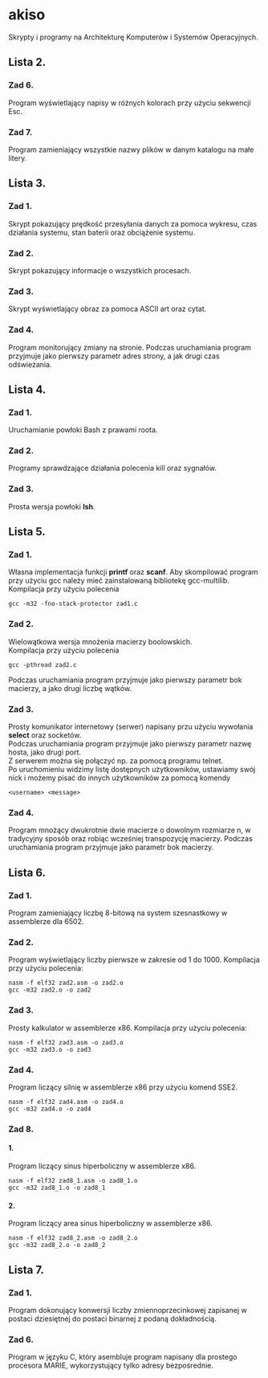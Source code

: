 # akiso
Skrypty i programy na Architekturę Komputerów i Systemów Operacyjnych.

## Lista 2.
### Zad 6.
Program wyświetlający napisy w różnych kolorach przy użyciu sekwencji Esc.
### Zad 7.
Program zamieniający wszystkie nazwy plików w danym katalogu na małe litery.

## Lista 3.
### Zad 1.
Skrypt pokazujący prędkość przesyłania danych za pomoca wykresu, czas działania systemu, stan baterii oraz obciążenie systemu.
### Zad 2.
Skrypt pokazujący informacje o wszystkich procesach.
### Zad 3.
Skrypt wyświetlający obraz za pomoca ASCII art oraz cytat.
### Zad 4.
Program monitorujący zmiany na stronie.
Podczas uruchamiania program przyjmuje jako pierwszy parametr adres strony, a jak drugi czas odświeżania.

## Lista 4.
### Zad 1.
Uruchamianie powłoki Bash z prawami roota.
### Zad 2.
Programy sprawdzające działania polecenia kill oraz sygnałów.
### Zad 3.
Prosta wersja powłoki **lsh**.

## Lista 5.
### Zad 1.
Własna implementacja funkcji **printf** oraz **scanf**.
Aby skompilować program przy użyciu gcc należy mieć zainstalowaną bibliotekę gcc-multilib.  
Kompilacja przy użyciu polecenia
```
gcc -m32 -fno-stack-protector zad1.c
```
### Zad 2.
Wielowątkowa wersja mnożenia macierzy boolowskich.  
Kompilacja przy użyciu polecenia  
```
gcc -pthread zad2.c
```
Podczas uruchamiania program przyjmuje jako pierwszy parametr bok macierzy, a jako drugi liczbę wątków.  
### Zad 3.
Prosty komunikator internetowy (serwer) napisany przu użyciu wywołania **select** oraz socketów.    
Podczas uruchamiania program przyjmuje jako pierwszy parametr nazwę hosta, jako drugi port.  
Z serwerem można się połączyć np. za pomocą programu telnet.  
Po uruchomieniu widzimy listę dostępnych użytkowników, ustawiamy swój nick i możemy pisać do innych użytkowników za pomocą komendy
```
<username> <message>
```
### Zad 4.
Program mnożący dwukrotnie dwie macierze o dowolnym rozmiarze n, 
w tradycyjny sposób oraz robiąc wcześniej transpozycję macierzy.
Podczas uruchamiania program przyjmuje jako parametr bok macierzy.

## Lista 6.
### Zad 1.
Program zamieniający liczbę 8-bitową na system szesnastkowy w assemblerze dla 6502.
### Zad 2.
Program wyświetlający liczby pierwsze w zakresie od 1 do 1000.
Kompilacja przy użyciu polecenia:
```
nasm -f elf32 zad2.asm -o zad2.o
gcc -m32 zad2.o -o zad2
```
### Zad 3.
Prosty kalkulator w assemblerze x86.
Kompilacja przy użyciu polecenia:
```
nasm -f elf32 zad3.asm -o zad3.o
gcc -m32 zad3.o -o zad3
```
### Zad 4.
Program liczący silnię w assemblerze x86 przy użyciu komend SSE2.
```
nasm -f elf32 zad4.asm -o zad4.o
gcc -m32 zad4.o -o zad4
```
### Zad 8.
#### 1.
Program liczący sinus hiperboliczny w assemblerze x86.
```
nasm -f elf32 zad8_1.asm -o zad8_1.o
gcc -m32 zad8_1.o -o zad8_1
```
#### 2.
Program liczący area sinus hiperboliczny w assemblerze x86.
```
nasm -f elf32 zad8_2.asm -o zad8_2.o
gcc -m32 zad8_2.o -o zad8_2
```

## Lista 7.
### Zad 1.
Program dokonujący konwersji liczby zmiennoprzecinkowej zapisanej w postaci dziesiętnej do postaci binarnej z podaną dokładnością.
### Zad 6.
Program w języku C, który asembluje program napisany dla prostego procesora MARIE, wykorzystujący tylko adresy bezpośrednie.
